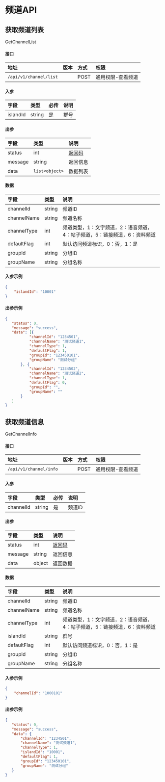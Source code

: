 # 频道API


## 获取频道列表

GetChannelList

#### 接口

|地址|版本|方式|权限|
|:-----|:---------------|:-----|:---------------|
|`/api/v1/channel/list`|<Badge type="warning" text="v1" vertical="middle" />|POST|通用权限-查看频道|

#### 入参

|字段|类型|必传|说明|
|:---------------|:-----|:-----|:---------------|
|islandId|string|是|群号|

#### 出参

|字段|类型|说明|
|:---------------|:-----|:---------------|
|status|int|[返回码](../start/status.md)|
|message|string|返回信息|
|data|`list<object>`|数据列表|

#### 数据

|字段|类型|说明|
|:---------------|:-----|:---------------|
|channelId|string|频道ID|
|channelName|string|频道名称|
|channelType|int|频道类型，1：文字频道，2：语音频道，4：帖子频道，5：链接频道，6：资料频道|
|defaultFlag|int|默认访问频道标识，0：否，1：是|
|groupId|string|分组ID|
|groupName|string|分组名称|

#### 入参示例

```json
{
    "islandId": "10001"
}
```

#### 出参示例
 
 ```json
{
    "status": 0,
    "message": "success",
    "data": [{
            "channelId": "1234501",
            "channelName": "测试频道1",
            "channelType": 1,
            "defaultFlag": 1,
            "groupId": "123450101",
            "groupName": "测试分组"
        }, {
            "channelId": "1234502",
            "channelName": "测试频道2",
            "channelType": 1,
            "defaultFlag": 0,
            "groupId": "",
            "groupName": ""
        }
    ]
}
```


## 获取频道信息

GetChannelInfo

#### 接口

|地址|版本|方式|权限|
|:-----|:---------------|:-----|:---------------|
|`/api/v1/channel/info`|<Badge type="warning" text="v1" vertical="middle" />|POST|通用权限-查看频道|

#### 入参

|字段|类型|必传|说明|
|:---------------|:-----|:-----|:---------------|
|channelId|string|是|频道ID|

#### 出参

|字段|类型|说明|
|:---------------|:-----|:---------------|
|status|int|[返回码](../start/status.md)|
|message|string|返回信息|
|data|object|返回数据|
 
#### 数据

|字段|类型|说明|
|:---------------|:-----|:---------------|
|channelId|string|频道ID|
|channelName|string|频道名称|
|channelType|int|频道类型，1：文字频道，2：语音频道，4：帖子频道，5：链接频道，6：资料频道|
|islandId|string|群号|
|defaultFlag|int|默认访问频道标识，0：否，1：是|
|groupId|string|分组ID|
|groupName|string|分组名称|

#### 入参示例

```json
{
    "channelId": "1000101"
}
```

#### 出参示例

 ```json
{
    "status": 0,
    "message": "success",
    "data": {
        "channelId": "1234501",
        "channelName": "测试频道1",
        "channelType": 1,
        "islandId": "10001",
        "defaultFlag": 1,
        "groupId": "123450101",
        "groupName": "测试分组"
    }
}
 ```

<!--

 ## 创建频道（Add）

SetChannelAdd

:::tip
按DoDo群限制，10次/30秒
:::

#### 接口

|地址|版本|方式|权限|
|:-----|:---------------|:-----|:---------------|
|`/api/v1/channel/add`|<Badge type="warning" text="v1" vertical="middle" />|POST|通用权限-管理频道与分组|

#### 入参

|字段|类型|必传|说明|
|:---------------|:-----|:-----|:---------------|
|islandId|string|是|群号|
|channelName|string|是|频道名称|
|channelType|int|是|频道类型，1：文字频道，2：语音频道，4：帖子频道|

#### 出参

|字段|类型|说明|
|:---------------|:-----|:---------------|
|status|int|[返回码](../start/status.md)|
|message|string|返回信息|
|data|object|返回数据|

#### 数据

|字段|类型|说明|
|:---------------|:-----|:---------------|
|channelId|string|频道ID|


#### 入参示例

```json
{
    "islandId": "10001",
    "channelName": "测试频道1",
    "channelType": 1
}
```

#### 出参示例
 
 ```json
{
    "status": 0,
    "message": "success",
    "data": {
        "channelId": "1234502"
    }
}
```


## 编辑频道（Add）

SetChannelEdit

#### 接口

|地址|版本|方式|权限|
|:-----|:---------------|:-----|:---------------|
|`/api/v1/channel/edit`|<Badge type="warning" text="v1" vertical="middle" />|POST|通用权限-管理频道与分组 或 通用权限-编辑频道、通用权限-查看频道|

#### 入参

|字段|类型|必传|说明|
|:---------------|:-----|:-----|:---------------|
|islandId|string|是|群号|
|channelId|string|是|频道ID|
|channelName|string|否|频道名称|

#### 出参

|字段|类型|说明|
|:---------------|:-----|:---------------|
|status|int|[返回码](../start/status.md)|
|message|string|返回信息|

#### 入参示例

```json
{
    "islandId": "10001",
    "channelId": "1234501",
    "channelName": "测试频道1"
}
```

#### 出参示例
 
 ```json
{
    "status": 0,
    "message": "success"
}
```


## 删除频道（Add）

SetChannelRemove

:::tip
按DoDo群限制，1次/10秒
:::

#### 接口

|地址|版本|方式|权限|
|:-----|:---------------|:-----|:---------------|
|`/api/v1/channel/remove`|<Badge type="warning" text="v1" vertical="middle" />|POST|通用权限-管理频道与分组、通用权限-查看频道|

#### 入参

|字段|类型|必传|说明|
|:---------------|:-----|:-----|:---------------|
|islandId|string|是|群号|
|channelId|string|是|频道ID|

#### 出参

|字段|类型|说明|
|:---------------|:-----|:---------------|
|status|int|[返回码](../start/status.md)|
|message|string|返回信息|

#### 入参示例

```json
{
    "islandId": "10001",
    "channelId": "1234501"
}
```

#### 出参示例
 
 ```json
{
    "status": 0,
    "message": "success"
}
```
--> 